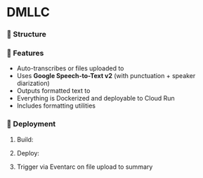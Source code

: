 # DMLLC

### 📂 Structure
### 🧠 Features

- Auto-transcribes  or  files uploaded to 
- Uses **Google Speech-to-Text v2** (with punctuation + speaker diarization)
- Outputs formatted text to 
- Everything is Dockerized and deployable to Cloud Run
- Includes formatting utilities

### 🚀 Deployment

1. Build:  
   

2. Deploy:  
   

3. Trigger via Eventarc on file upload to summary
